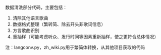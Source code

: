 数据清洗部分代码，主要包括：

1. 清除其他语言歌曲
2. 数据格式整理（繁转简、除去开头非歌词信息）
3. 方言歌曲识别
4. 重抽样（可能考虑听众、发行时间等因素重新抽样，使之更符合总体情况）


注：langconv.py，zh_wiki.py用于繁简体转换，从其他项目获取的代码
